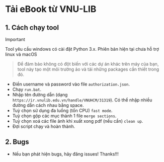 # Tải eBook từ VNU-LIB

## 1. Cách chạy tool

> [!IMPORTANT]
>
> Tool yêu cầu windows có cài đặt Python 3.x. Phiên bản hiện tại chưa hỗ trợ linux và macOS 

> Để đảm bảo không có đột biến với các dự án khác trên máy của bạn, tool này tạo một môi trường ảo và tải những packages cần thiết trong đó.

+ Điền username và password vào file `authorization.json`.
+ Chạy `run.bat`.
+ Nhập tên đường dẫn (dạng `https://ir.vnulib.edu.vn/handle/VNUHCM/31319`). Có thể nhập nhiều đường dẫn cách nhau bằng space.
+ Tuỳ chọn sử dụng đa luồng (tốn CPU) `fast mode`.
+ Tuỳ chọn gộp các mục thành 1 file `merge sections`.
+ Tuỳ chọn xoá các file ảnh khi xuất xong pdf (nếu cần) `clean up`.
+ Đợi script chạy và hoàn thành.

## 2. Bugs

- Nếu bạn phát hiện bugs, hãy đăng issues! Thanks!!!
